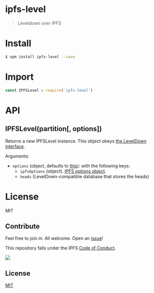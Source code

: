 # ipfs-level

> Leveldown over IPFS

<!--[![Build Status](https://travis-ci.org/pgte/ipfs-level.svg?branch=master)](https://travis-ci.org/pgte/ipfs-level) -->

# Install

```bash
$ npm install ipfs-level --save
```

# Import

```js
const IPFSLevel = require('ipfs-level')
```

# API

## IPFSLevel(partition[, options])

Returns a new IPFSLevel instance. This object obeys [the LevelDown interface](https://github.com/level/leveldown).

Arguments:

* `options` (object, defaults to [this](src/default-options.js)): with the following keys:
  * `ipfsOptions` (object). [IPFS options object](https://github.com/ipfs/js-ipfs#advanced-options-when-creating-an-ipfs-node).
  * `heads` (LevelDown-compatible database that stores the heads)


# License

MIT

## Contribute

Feel free to join in. All welcome. Open an [issue](https://github.com/pgte/ipfs-level/issues)!

This repository falls under the IPFS [Code of Conduct](https://github.com/ipfs/community/blob/master/code-of-conduct.md).

[![](https://cdn.rawgit.com/jbenet/contribute-ipfs-gif/master/img/contribute.gif)](https://github.com/ipfs/community/blob/master/contributing.md)

## License

[MIT](LICENSE)
